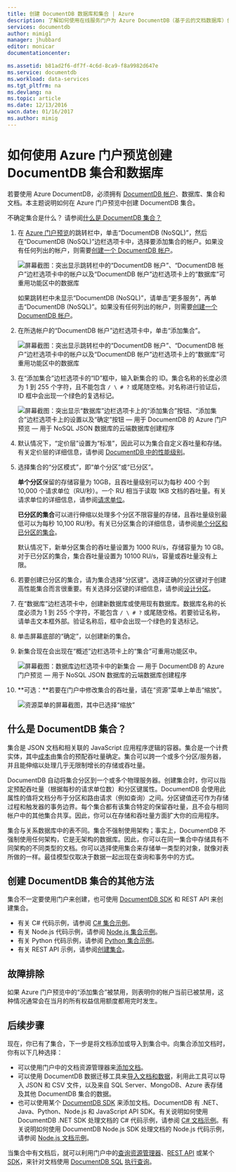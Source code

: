 ```yaml
---
title: 创建 DocumentDB 数据库和集合 | Azure
description: 了解如何使用在线服务门户为 Azure DocumentDB（基于云的文档数据库）创建 NoSQL 数据库和 JSON 文档集合。立即获取试用版。
services: documentdb
author: mimig1
manager: jhubbard
editor: monicar
documentationcenter: 

ms.assetid: b81ad2f6-df7f-4c6d-8ca9-f8a9982d647e
ms.service: documentdb
ms.workload: data-services
ms.tgt_pltfrm: na
ms.devlang: na
ms.topic: article
ms.date: 12/13/2016
wacn.date: 01/16/2017
ms.author: mimig
---
```


# 如何使用 Azure 门户预览创建 DocumentDB 集合和数据库
若要使用 Azure DocumentDB，必须拥有 [DocumentDB 帐户](./documentdb-create-account.md)、数据库、集合和文档。本主题说明如何在 Azure 门户预览中创建 DocumentDB 集合。

不确定集合是什么？ 请参阅[什么是 DocumentDB 集合？](#what-is-a-documentdb-collection)

1. 在 [Azure 门户预览](https://portal.azure.cn/)的跳转栏中，单击“DocumentDB \(NoSQL\)”，然后在“DocumentDB \(NoSQL\)”边栏选项卡中，选择要添加集合的帐户。如果没有任何列出的帐户，则需要[创建一个 DocumentDB 帐户](./documentdb-create-account.md)。

    ![屏幕截图：突出显示跳转栏中的“DocumentDB 帐户”、“DocumentDB 帐户”边栏选项卡中的帐户以及“DocumentDB 帐户”边栏选项卡上的“数据库”可重用功能区中的数据库](./media/documentdb-create-collection/docdb-database-creation-1-2.png)

    如果跳转栏中未显示“DocumentDB \(NoSQL\)”，请单击“更多服务”，再单击“DocumentDB \(NoSQL\)”。如果没有任何列出的帐户，则需要[创建一个 DocumentDB 帐户](./documentdb-create-account.md)。
2. 在所选帐户的“DocumentDB 帐户”边栏选项卡中，单击“添加集合”。

    ![屏幕截图：突出显示跳转栏中的“DocumentDB 帐户”、“DocumentDB 帐户”边栏选项卡中的帐户以及“DocumentDB 帐户”边栏选项卡上的“数据库”可重用功能区中的数据库](./media/documentdb-create-collection/docdb-database-creation-3.png)  

3. 在“添加集合”边栏选项卡的“ID”框中，输入新集合的 ID。集合名称的长度必须为 1 到 255 个字符，且不能包含 `/ \ # ?` 或尾随空格。对名称进行验证后，ID 框中会出现一个绿色的复选标记。

    ![屏幕截图：突出显示“数据库”边栏选项卡上的“添加集合”按钮、“添加集合”边栏选项卡上的设置以及“确定”按钮 — 用于 DocumentDB 的 Azure 门户预览 — 用于 NoSQL JSON 数据库的云端数据库创建程序](./media/documentdb-create-collection/docdb-collection-creation-5-8.png)
4. 默认情况下，“定价层”设置为“标准”，因此可以为集合自定义吞吐量和存储。有关定价层的详细信息，请参阅 [DocumentDB 中的性能级别](./documentdb-performance-levels.md)。
5. 选择集合的“分区模式”，即“单个分区”或“已分区”。

    **单个分区**保留的存储容量为 10GB，且吞吐量级别可以为每秒 400 个到 10,000 个请求单位（RU/秒）。一个 RU 相当于读取 1KB 文档的吞吐量。有关请求单位的详细信息，请参阅[请求单位](./documentdb-request-units.md)。

    **已分区的集合**可以进行伸缩以处理多个分区不限容量的存储，且吞吐量级别最低可以为每秒 10,100 RU/秒。有关已分区集合的详细信息，请参阅[单个分区和已分区的集合](./documentdb-partition-data.md#single-partition-and-partitioned-collections/)。

    默认情况下，新单分区集合的吞吐量设置为 1000 RU/s，存储容量为 10 GB。对于已分区的集合，集合吞吐量设置为 10100 RU/s，容量或吞吐量没有上限。
6. 若要创建已分区的集合，请为集合选择“分区键”。选择正确的分区键对于创建高性能集合而言很重要。有关选择分区键的详细信息，请参阅[设计分区](./documentdb-partition-data.md#designing-for-partitioning/)。
7. 在“数据库”边栏选项卡中，创建新数据库或使用现有数据库。数据库名称的长度必须为 1 到 255 个字符，不能包含 `/ \ # ?` 或尾随空格。若要验证名称，请单击文本框外部。验证名称后，框中会出现一个绿色的复选标记。
8. 单击屏幕底部的“确定”，以创建新的集合。
9. 新集合现在会出现在“概述”边栏选项卡上的“集合”可重用功能区中。

    ![屏幕截图：数据库边栏选项卡中的新集合 — 用于 DocumentDB 的 Azure 门户预览 — 用于 NoSQL JSON 数据库的云端数据库创建程序](./media/documentdb-create-collection/docdb-collection-creation-9.png)  

10. **可选：**若要在门户中修改集合的吞吐量，请在“资源”菜单上单击“缩放”。

    ![资源菜单的屏幕截图，其中已选择“缩放”](./media/documentdb-create-collection/docdb-collection-creation-scale.png)  

## 什么是 DocumentDB 集合？  <a name="what-is-a-documentdb-collection"></a>

集合是 JSON 文档和相关联的 JavaScript 应用程序逻辑的容器。集合是一个计费实体，其中[成本](./documentdb-performance-levels.md)由集合的预配吞吐量确定。集合可以跨一个或多个分区/服务器，并且能伸缩以处理几乎无限制增长的存储或吞吐量。

DocumentDB 自动将集合分区到一个或多个物理服务器。创建集合时，你可以指定预配吞吐量（根据每秒的请求单位数）和分区键属性。DocumentDB 会使用此属性的值将文档分布于分区和路由请求（例如查询）之间。分区键值还可作为存储过程和触发器的事务边界。每个集合都有该集合特定的保留吞吐量，且不会与相同帐户中的其他集合共享。因此，你可以在存储和吞吐量方面扩大你的应用程序。

集合与关系数据库中的表不同。集合不强制使用架构；事实上，DocumentDB 不强制使用任何架构，它是无架构的数据库。因此，你可以在同一集合中存储具有不同架构的不同类型的文档。你可以选择使用集合来存储单一类型的对象，就像对表所做的一样。最佳模型仅取决于数据一起出现在查询和事务中的方式。

## 创建 DocumentDB 集合的其他方法
集合不一定要使用门户来创建，也可使用 [DocumentDB SDK](./documentdb-sdk-dotnet.md) 和 REST API 来创建集合。

- 有关 C\# 代码示例，请参阅 [C\# 集合示例](./documentdb-dotnet-samples.md#collection-examples/)。
- 有关 Node.js 代码示例，请参阅 [Node.js 集合示例](./documentdb-nodejs-samples.md#collection-examples/)。
- 有关 Python 代码示例，请参阅 [Python 集合示例](./documentdb-python-samples.md#collection-examples/)。
- 有关 REST API 示例，请参阅[创建集合](https://msdn.microsoft.com/zh-cn/library/azure/mt489078.aspx)。

## 故障排除
如果 Azure 门户预览中的“添加集合”被禁用，则表明你的帐户当前已被禁用，这种情况通常会在当月的所有权益信用额度都用完时发生。

## 后续步骤
现在，你已有了集合，下一步是将文档添加或导入到集合中。向集合添加文档时，你有以下几种选择：

- 可以使用门户中的文档资源管理器来[添加文档](./documentdb-view-json-document-explorer.md)。
- 可以使用 DocumentDB 数据迁移工具来[导入文档和数据](./documentdb-import-data.md)，利用此工具可以导入 JSON 和 CSV 文件，以及来自 SQL Server、MongoDB、Azure 表存储及其他 DocumentDB 集合的数据。
- 也可以使用某个 [DocumentDB SDK](./documentdb-sdk-dotnet.md) 来添加文档。DocumentDB 有 .NET、Java、Python、Node.js 和 JavaScript API SDK。有关说明如何使用 DocumentDB .NET SDK 处理文档的 C\# 代码示例，请参阅 [C\# 文档示例](./documentdb-dotnet-samples.md#document-examples/)。有关说明如何使用 DocumentDB Node.js SDK 处理文档的 Node.js 代码示例，请参阅 [Node.js 文档示例](./documentdb-nodejs-samples.md#document-examples/)。

当集合中有文档后，就可以利用门户中的[查询资源管理器](./documentdb-query-collections-query-explorer.md)、[REST API](https://msdn.microsoft.com/zh-cn/library/azure/dn781481.aspx) 或某个 [SDK](./documentdb-sdk-dotnet.md)，来针对文档使用 [DocumentDB SQL](./documentdb-sql-query.md) [执行查询](./documentdb-sql-query.md#executing-sql-queries/)。

<!---HONumber=Mooncake_0109_2017-->
